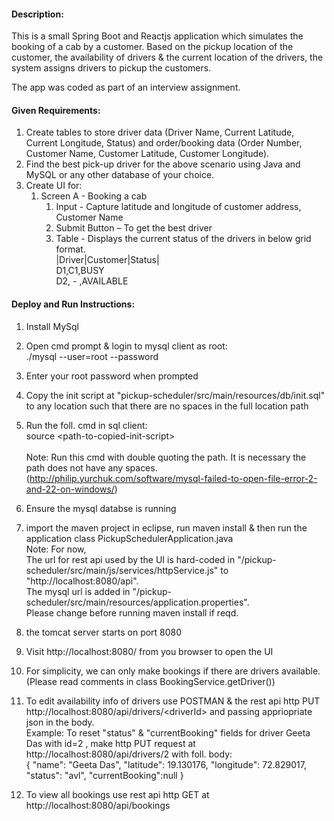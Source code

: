 #### Description:

<p>This is a small Spring Boot and Reactjs application which simulates the booking of a cab by a customer. Based on the pickup location of the customer, the availability of drivers & the current location of the drivers, the system assigns drivers to pickup the customers.</p>
<p>The app was coded as part of an interview assignment.</p>

#### Given Requirements:

1. Create tables to store driver data (Driver Name, Current Latitude, Current Longitude, Status) and
   order/booking data (Order Number, Customer Name, Customer Latitude, Customer Longitude).
2. Find the best pick-up driver for the above scenario using Java and MySQL or any other database of your choice.
3. Create UI for:
   1. Screen A - Booking a cab
      1. Input - Capture latitude and longitude of customer address, Customer Name
      2. Submit Button – To get the best driver
      3. Table - Displays the current status of the drivers in below grid format.<br/>
         |Driver|Customer|Status|<br/>
         D1,C1,BUSY<br/>
         D2, - ,AVAILABLE

#### Deploy and Run Instructions:

1. Install MySql
2. Open cmd prompt & login to mysql client as root:<br/>
   ./mysql --user=root --password
3. Enter your root password when prompted
4. Copy the init script at "pickup-scheduler/src/main/resources/db/init.sql" to any location such that there are no spaces in the full location path
5. Run the foll. cmd in sql client:<br/>
   source \<path-to-copied-init-script\><br/><br/>
   Note: Run this cmd with double quoting the path. It is necessary the path does not have any spaces. (http://philip.yurchuk.com/software/mysql-failed-to-open-file-error-2-and-22-on-windows/)
6. Ensure the mysql databse is running
7. import the maven project in eclipse, run maven install & then run the application class PickupSchedulerApplication.java <br/>
   Note: For now,<br/>
   The url for rest api used by the UI is hard-coded in "/pickup-scheduler/src/main/js/services/httpService.js" to "http://localhost:8080/api". <br/>
   The mysql url is added in "/pickup-scheduler/src/main/resources/application.properties". <br/>
   Please change before running maven install if reqd.

8. the tomcat server starts on port 8080
9. Visit http://localhost:8080/ from you browser to open the UI
10. For simplicity, we can only make bookings if there are drivers available. (Please read comments in class BookingService.getDriver())
11. To edit availability info of drivers use POSTMAN & the rest api http PUT http://localhost:8080/api/drivers/\<driverId\> and passing appriopriate json in the body.<br/>
    Example: To reset "status" & "currentBooking" fields for driver Geeta Das with id=2 , make http PUT request at http://localhost:8080/api/drivers/2 with foll. body: <br/>
    {
    "name": "Geeta Das",
    "latitude": 19.130176,
    "longitude": 72.829017,
    "status": "avl",
    "currentBooking":null
    }
12. To view all bookings use rest api http GET at http://localhost:8080/api/bookings
